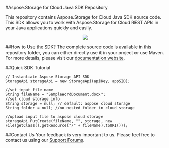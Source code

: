 #Aspose.Storage for Cloud Java SDK Repository

This repository contains Aspose.Storage for Cloud Java SDK source code. This SDK allows you to work with Aspose.Storage for Cloud REST APIs in your Java applications quickly and easily. 

<p align="center">
  <a title="Download complete Aspose.Storage for Cloud source code" href="https://github.com/asposetotal/Aspose_total_Cloud/archive/master.zip">
	<img src="https://raw.github.com/AsposeExamples/java-examples-dashboard/master/images/downloadZip-Button-Large.png" />
  </a>
</p>

##How to Use the SDK?
The complete source code is available in this repository folder, you can either directly use it in your project or use Maven. For more details, please visit our [documentation website](http://www.aspose.com/docs/display/totalcloud/Available+SDKs).

##Quick SDK Tutorial
```
// Instantiate Aspose Storage API SDK
StorageApi storageApi = new StorageApi(apiKey, appSID);

//set input file name
String fileName = "SampleWordDocument.docx";
//set cloud storage info
String storage = null; // default: aspose cloud storage
String folder = null; //no nested folder in cloud storage

//upload input file to aspose cloud storage
storageApi.PutCreate(fileName, "", storage, new File(getClass().getResource("/" + fileName).toURI()));

```
##Contact Us
Your feedback is very important to us. Please feel free to contact us using our [Support Forums](https://www.aspose.com/community/forums/).


